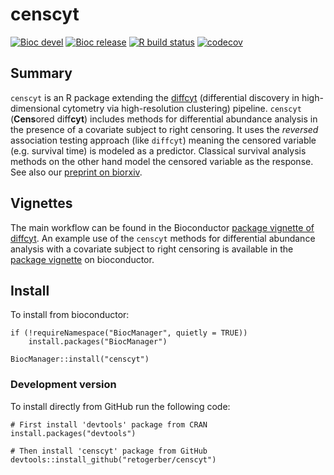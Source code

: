 # censcyt
[![Bioc devel](http://bioconductor.org/shields/build/devel/bioc/censcyt.svg)](http://bioconductor.org/checkResults/devel/bioc-LATEST/censcyt)
[![Bioc release](http://bioconductor.org/shields/build/release/bioc/censcyt.svg)](http://bioconductor.org/checkResults/release/bioc-LATEST/censcyt)
[![R build status](https://github.com/retogerber/censcyt/workflows/R-CMD-check/badge.svg)](https://github.com/retogerber/censcyt/actions)
[![codecov](https://codecov.io/gh/retogerber/censcyt/branch/main/graph/badge.svg)](https://codecov.io/gh/retogerber/censcyt)

## Summary

`censcyt` is an R package extending the [diffcyt](https://github.com/lmweber/diffcyt) (differential discovery in high-dimensional cytometry via high-resolution clustering) pipeline. `censcyt` (**Cens**ored diff**cyt**) includes methods for differential abundance analysis in the presence of a covariate subject to right censoring. It uses the *reversed* association testing approach (like `diffcyt`) meaning the censored variable (e.g. survival time) is modeled as a predictor. Classical survival analysis methods on the other hand model the censored variable as the response. See also our [preprint on biorxiv](https://www.biorxiv.org/content/10.1101/2020.11.09.374447v1).


## Vignettes

The main workflow can be found in the Bioconductor [package vignette of diffcyt](http://bioconductor.org/packages/release/bioc/vignettes/diffcyt/inst/doc/diffcyt_workflow.html). 
An example use of the `censcyt` methods for differential abundance analysis with a covariate subject to right censoring is 
available in the [package vignette](http://bioconductor.org/packages/devel/bioc/vignettes/censcyt/inst/doc/censored_covariate.html) on bioconductor.


## Install

To install from bioconductor:
```{r}
if (!requireNamespace("BiocManager", quietly = TRUE))
    install.packages("BiocManager")

BiocManager::install("censcyt")
```


### Development version

To install directly from GitHub run the following code:
```{r}
# First install 'devtools' package from CRAN
install.packages("devtools")

# Then install 'censcyt' package from GitHub
devtools::install_github("retogerber/censcyt")
```

